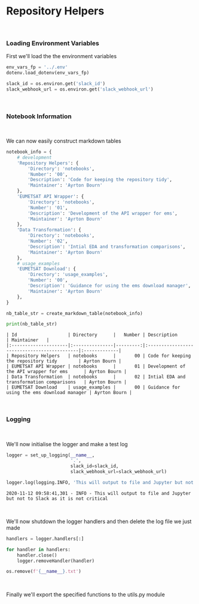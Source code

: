 # Repository Helpers



<br>

### Loading Environment Variables

First we'll load the the environment variables

```python
env_vars_fp = '../.env'
dotenv.load_dotenv(env_vars_fp)

slack_id = os.environ.get('slack_id')
slack_webhook_url = os.environ.get('slack_webhook_url')
```

<br>

### Notebook Information

<br>

We can now easily construct markdown tables

```python
notebook_info = {
    # development
    'Repository Helpers': {
        'Directory': 'notebooks',
        'Number': '00',
        'Description': 'Code for keeping the repository tidy',
        'Maintainer': 'Ayrton Bourn'
    },
    'EUMETSAT API Wrapper': {
        'Directory': 'notebooks',
        'Number': '01',
        'Description': 'Development of the API wrapper for ems',
        'Maintainer': 'Ayrton Bourn'
    },
    'Data Transformation': {
        'Directory': 'notebooks',
        'Number': '02',
        'Description': 'Intial EDA and transformation comparisons',
        'Maintainer': 'Ayrton Bourn'
    },
    # usage_examples
    'EUMETSAT Download': {
        'Directory': 'usage_examples',
        'Number': '00',
        'Description': 'Guidance for using the ems download manager',
        'Maintainer': 'Ayrton Bourn'
    },
}

nb_table_str = create_markdown_table(notebook_info)

print(nb_table_str)
```

    | Id                   | Directory      |   Number | Description                                 | Maintainer   |
    |:---------------------|:---------------|---------:|:--------------------------------------------|:-------------|
    | Repository Helpers   | notebooks      |       00 | Code for keeping the repository tidy        | Ayrton Bourn |
    | EUMETSAT API Wrapper | notebooks      |       01 | Development of the API wrapper for ems      | Ayrton Bourn |
    | Data Transformation  | notebooks      |       02 | Intial EDA and transformation comparisons   | Ayrton Bourn |
    | EUMETSAT Download    | usage_examples |       00 | Guidance for using the ems download manager | Ayrton Bourn |
    

<br>

### Logging

<br>

We'll now initialise the logger and make a test log

```python
logger = set_up_logging(__name__, 
                        '.', 
                        slack_id=slack_id,
                        slack_webhook_url=slack_webhook_url)

logger.log(logging.INFO, 'This will output to file and Jupyter but not to Slack as it is not critical')
```

    2020-11-12 09:58:41,301 - INFO - This will output to file and Jupyter but not to Slack as it is not critical
    

<br>

We'll now shutdown the logger handlers and then delete the log file we just made

```python
handlers = logger.handlers[:]

for handler in handlers:
    handler.close()
    logger.removeHandler(handler)

os.remove(f'{__name__}.txt')
```

<br>

Finally we'll export the specified functions to the utils.py module
